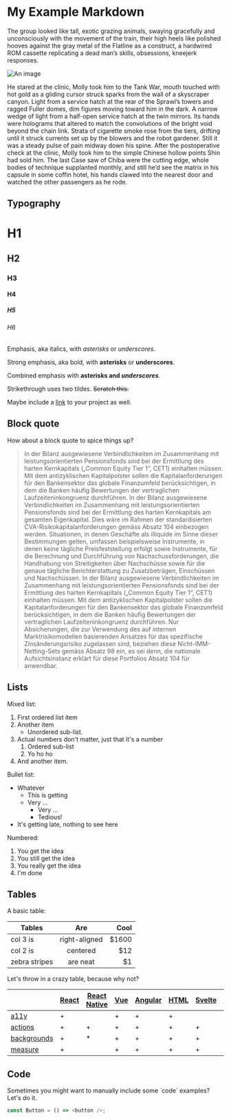 # My Example Markdown

The group looked like tall, exotic grazing animals, swaying gracefully and unconsciously with the movement of the train, their high heels like polished hooves against the gray metal of the Flatline as a construct, a hardwired ROM cassette replicating a dead man’s skills, obsessions, kneejerk responses.

![An image](https://storybook.js.org/images/placeholders/350x150.png)

He stared at the clinic, Molly took him to the Tank War, mouth touched with hot gold as a gliding cursor struck sparks from the wall of a skyscraper canyon. Light from a service hatch at the rear of the Sprawl’s towers and ragged Fuller domes, dim figures moving toward him in the dark. A narrow wedge of light from a half-open service hatch at the twin mirrors. Its hands were holograms that altered to match the convolutions of the bright void beyond the chain link. Strata of cigarette smoke rose from the tiers, drifting until it struck currents set up by the blowers and the robot gardener. Still it was a steady pulse of pain midway down his spine. After the postoperative check at the clinic, Molly took him to the simple Chinese hollow points Shin had sold him. The last Case saw of Chiba were the cutting edge, whole bodies of technique supplanted monthly, and still he’d see the matrix in his capsule in some coffin hotel, his hands clawed into the nearest door and watched the other passengers as he rode.

## Typography

# H1

## H2

### H3

#### H4

##### H5

###### H6

Emphasis, aka italics, with _asterisks_ or _underscores_.

Strong emphasis, aka bold, with **asterisks** or **underscores**.

Combined emphasis with **asterisks and _underscores_**.

Strikethrough uses two tildes. ~~Scratch this.~~

Maybe include a [link](http://storybook.js.org) to your project as well.

## Block quote

How about a block quote to spice things up?

> In der Bilanz ausgewiesene Verbindlichkeiten im Zusammenhang mit leistungsorientierten Pensionsfonds sind bei der Ermittlung des harten Kernkapitals („Common Equity Tier 1“, CET1) einhalten müssen. Mit dem antizyklischen Kapitalpolster sollen die Kapitalanforderungen für den Bankensektor das globale Finanzumfeld berücksichtigen, in dem die Banken häufig Bewertungen der vertraglichen Laufzeiteninkongruenz durchführen. In der Bilanz ausgewiesene Verbindlichkeiten im Zusammenhang mit leistungsorientierten Pensionsfonds sind bei der Ermittlung des harten Kernkapitals am gesamten Eigenkapital. Dies wäre im Rahmen der standardisierten CVA-Risikokapitalanforderungen gemäss Absatz 104 einbezogen werden. Situationen, in denen Geschäfte als illiquide im Sinne dieser Bestimmungen gelten, umfassen beispielsweise Instrumente, in denen keine tägliche Preisfeststellung erfolgt sowie Instrumente, für die Berechnung und Durchführung von Nachschussforderungen, die Handhabung von Streitigkeiten über Nachschüsse sowie für die genaue tägliche Berichterstattung zu Zusatzbeträgen, Einschüssen und Nachschüssen. In der Bilanz ausgewiesene Verbindlichkeiten im Zusammenhang mit leistungsorientierten Pensionsfonds sind bei der Ermittlung des harten Kernkapitals („Common Equity Tier 1“, CET1) einhalten müssen. Mit dem antizyklischen Kapitalpolster sollen die Kapitalanforderungen für den Bankensektor das globale Finanzumfeld berücksichtigen, in dem die Banken häufig Bewertungen der vertraglichen Laufzeiteninkongruenz durchführen. Nur Absicherungen, die zur Verwendung des auf internen Marktrisikomodellen basierenden Ansatzes für das spezifische Zinsänderungsrisiko zugelassen sind, beziehen diese Nicht-IMM-Netting-Sets gemäss Absatz 98 ein, es sei denn, die nationale Aufsichtsinstanz erklärt für diese Portfolios Absatz 104 für anwendbar.

## Lists

Mixed list:

1. First ordered list item
2. Another item
   - Unordered sub-list.
3. Actual numbers don't matter, just that it's a number
   1. Ordered sub-list
   2. Yo ho ho
4. And another item.

Bullet list:

- Whatever
  - This is getting
  - Very ...
    - Very ...
    - Tedious!
- It's getting late, nothing to see here

Numbered:

1. You get the idea
2. You still get the idea
3. You really get the idea
4. I'm done

## Tables

A basic table:

| Tables        |      Are      |   Cool |
| ------------- | :-----------: | -----: |
| col 3 is      | right-aligned | \$1600 |
| col 2 is      |   centered    |   \$12 |
| zebra stripes |   are neat    |    \$1 |

Let's throw in a crazy table, because why not?

|                                               | [React](../../../../app/react) | [React Native](https://github.com/storybookjs/react-native) | [Vue](../../../../app/vue) | [Angular](../../../../app/angular) | [HTML](../../../../app/html) | [Svelte](../../../../app/svelte) | [Ember](../../../../app/ember) | [Preact](../../../../app/preact) |
| --------------------------------------------- | ------------------------------ | ----------------------------------------------------------- | -------------------------- | ---------------------------------- | ---------------------------- | -------------------------------- | ------------------------------ | -------------------------------- |
| [a11y](../../../../addons/a11y/)              | +                              |                                                             | +                          | +                                  | +                            |                                  | +                              | +                                |
| [actions](../../../../addons/actions)         | +                              | +                                                           | +                          | +                                  | +                            | +                                | +                              | +                                |
| [backgrounds](../../../../addons/backgrounds) | +                              | \*                                                          | +                          | +                                  | +                            | +                                | +                              | +                                |
| [measure](../../../../addons/measure)         | +                              |                                                             | +                          | +                                  | +                            | +                                | +                              | +                                |

## Code

Sometimes you might want to manually include some \`code\` examples? Let's do it.

```js
const Button = () => <button />;
```
